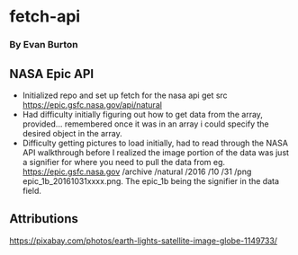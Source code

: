 # fetch-api
### By Evan Burton
## NASA Epic API
- Initialized repo and set up fetch for the nasa api get src https://epic.gsfc.nasa.gov/api/natural
- Had difficulty initially figuring out how to get data from the array, provided... remembered once it was in an array i could specify the desired object in the array.
- Difficulty getting pictures to load initially, had to read through the NASA API walkthrough before I realized the image portion of the data was just a signifier for where you need to pull the data from eg. https://epic.gsfc.nasa.gov /archive 	/natural 	/2016 	/10 	/31 	/png 	epic_1b_20161031xxxx.png. The epic_1b being the signifier in the data field.


## Attributions
https://pixabay.com/photos/earth-lights-satellite-image-globe-1149733/